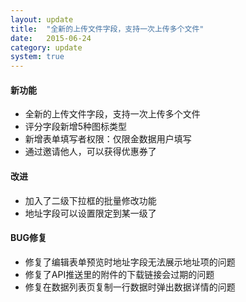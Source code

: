 ```yaml
---
layout: update
title:  "全新的上传文件字段，支持一次上传多个文件"
date:   2015-06-24
category: update
system: true
---
```


#### 新功能
* 全新的上传文件字段，支持一次上传多个文件
* 评分字段新增5种图标类型
* 新增表单填写者权限：仅限金数据用户填写
* 通过邀请他人，可以获得优惠券了

#### 改进
* 加入了二级下拉框的批量修改功能 
* 地址字段可以设置限定到某一级了

#### BUG修复
* 修复了编辑表单预览时地址字段无法展示地址项的问题
* 修复了API推送里的附件的下载链接会过期的问题 
* 修复在数据列表页复制一行数据时弹出数据详情的问题


